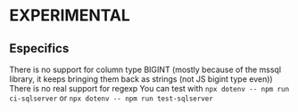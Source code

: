 <!--
 Copyright Contributors to the Malloy project
 SPDX-License-Identifier: MIT
-->

# EXPERIMENTAL

## Especifics
There is no support for column type BIGINT (mostly because of the mssql library, it keeps bringing them back as strings (not JS bigint type even))
There is no real support for regexp
You can test with `npx dotenv -- npm run ci-sqlserver` or `npx dotenv -- npm run test-sqlserver`